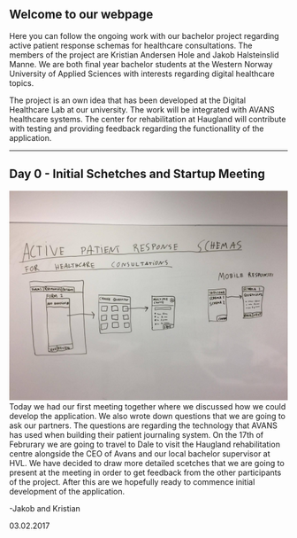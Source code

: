 ## Welcome to our webpage

Here you can follow the ongoing work with our bachelor project regarding active patient response schemas for healthcare consultations. The members of the project are Kristian Andersen Hole and Jakob Halsteinslid Manne. We are both final year bachelor students at the Western Norway University of Applied Sciences with interests regarding digital healthcare topics. 

The project is an own idea that has been developed at the Digital Healthcare Lab at our university. The work will be integrated with AVANS healthcare systems. The center for rehabilitation at Haugland will contribute with testing and providing feedback regarding the functionallity of the application. 
***

## Day 0 - Initial Schetches and Startup Meeting

![alt tag](https://github.com/KaHole/group3-project-progress/blob/master/InitialScetches.jpg?raw=true)
Today we had our first meeting together where we discussed how we could develop the application. We also wrote down questions that we are going to ask our partners. The questions are regarding the technology that AVANS has used when building their patient journaling system. On the 17th of Februrary we are going to travel to Dale to visit the Haugland rehabilitation centre alongside the CEO of Avans and our local bachelor supervisor at HVL. We have decided to draw more detailed scetches that we are going to present at the meeting in order to get feedback from the other participants of the project. After this are we hopefully ready to commence initial development of the application. 

-Jakob and Kristian

03.02.2017
